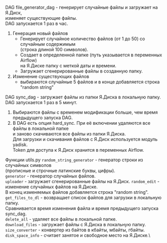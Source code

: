 
DAG file_generator_dag - генерирует случайные файлы и загружает на Я.Диск, \
изменяет существующие файлы.\
DAG запускается 1 раз в час.
1. Генерация новый файлов
   - Генерирует случайное количество файлов (от 1 до 50) со случайным содержимым \
   (строка длиной 100 символов).
   - Создает в определенной папке (путь указывается в переменных Airflow) \
   на Я.Диске папку с меткой даты и времени.
   - Загружает сгенерированные файлы в созданную папку.
2. Изменение существующих файлов
   - выбираются случайные 5 файлов и в конце добавляется строка "random string"

DAG sync_dag - загружает файлы из папки Я.Диска в локальную папку.\
DAG запускается 1 раз в 5 минут.
1. Выбираются файлы с временем модификации больше, чем время предыдущего запуска DAG.
2. В DAG есть опция hard_sync. При её включении удаляются все файлы в локальной папке \
и заново скачиваются все файлы из папки Я.Диска.\
Для загрузки и скачивания файлов с Я.Диск используется модуль yadisk.\
Token для доступа к Я.Диск хранится в переменных Airflow.

Функции utils.py
`random_string_generator` - генератор строки из случайных символов \
(прописные и строчные латинские буквы, цифры).\
`generator` - генератор случайных файлов.\
`uploader` - загружает сгенерированные файлы на Я.Диск.
`random_edit` - изменение случайных файлов на Я.Диске. \
В конец изменяемых файлов добавляется строка "random string".\
`get_files_to_dl` - возвращает список файлов для загрузки в локальную папку.\
Сравнивается время изменения файла и время предыдущего запуска sync_dag.\
`delete_all` - удаляет все файлы в локальной папке.\
`download_files` - загружает файлы с Я.Диска в локальную папку.\
`size_converter` - конвертер из байтов в кбайты, мбайты, гбайты.\
`disk_space_info` - считает занятое и свободное место на Я.Диске.\


